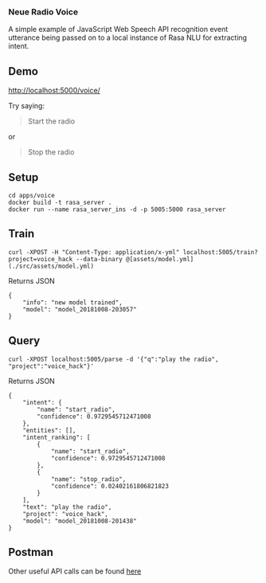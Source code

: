 ### Neue Radio Voice


A simple example of JavaScript Web Speech API recognition event utterance being passed on to a local instance of Rasa NLU for extracting intent.

## Demo

[http://localhost:5000/voice/](http://localhost:5000/voice/)

Try saying:

> Start the radio

or

> Stop the radio


## Setup

```
cd apps/voice
docker build -t rasa_server .
docker run --name rasa_server_ins -d -p 5005:5000 rasa_server
```

## Train

```curl -XPOST -H "Content-Type: application/x-yml" localhost:5005/train?project=voice_hack --data-binary @[assets/model.yml](./src/assets/model.yml)```

Returns JSON

```
{
    "info": "new model trained",
    "model": "model_20181008-203057"
}
```

## Query

```curl -XPOST localhost:5005/parse -d '{"q":"play the radio", "project":"voice_hack"}'```

Returns JSON

```
{
    "intent": {
        "name": "start_radio",
        "confidence": 0.9729545712471008
    },
    "entities": [],
    "intent_ranking": [
        {
            "name": "start_radio",
            "confidence": 0.9729545712471008
        },
        {
            "name": "stop_radio",
            "confidence": 0.02402161806821823
        }
    ],
    "text": "play the radio",
    "project": "voice_hack",
    "model": "model_20181008-201438"
}
```

## Postman

Other useful API calls can be found [here](https://documenter.getpostman.com/view/924347/RWgozeGu)